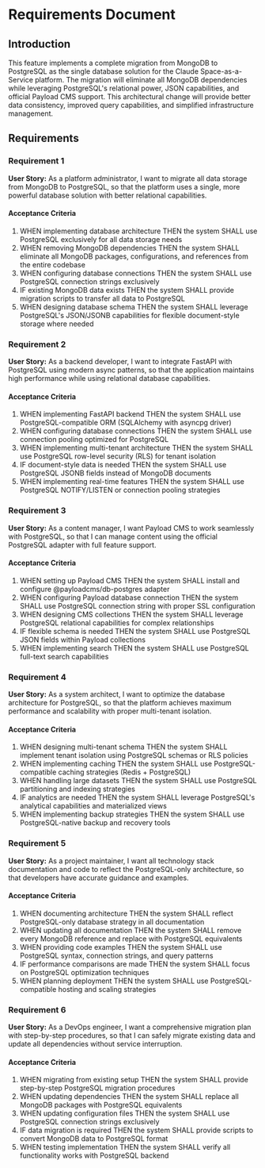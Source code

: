 # Requirements Document

## Introduction

This feature implements a complete migration from MongoDB to PostgreSQL as the single database solution for the Claude Space-as-a-Service platform. The migration will eliminate all MongoDB dependencies while leveraging PostgreSQL's relational power, JSON capabilities, and official Payload CMS support. This architectural change will provide better data consistency, improved query capabilities, and simplified infrastructure management.

## Requirements

### Requirement 1

**User Story:** As a platform administrator, I want to migrate all data storage from MongoDB to PostgreSQL, so that the platform uses a single, more powerful database solution with better relational capabilities.

#### Acceptance Criteria

1. WHEN implementing database architecture THEN the system SHALL use PostgreSQL exclusively for all data storage needs
2. WHEN removing MongoDB dependencies THEN the system SHALL eliminate all MongoDB packages, configurations, and references from the entire codebase
3. WHEN configuring database connections THEN the system SHALL use PostgreSQL connection strings exclusively
4. IF existing MongoDB data exists THEN the system SHALL provide migration scripts to transfer all data to PostgreSQL
5. WHEN designing database schema THEN the system SHALL leverage PostgreSQL's JSON/JSONB capabilities for flexible document-style storage where needed

### Requirement 2

**User Story:** As a backend developer, I want to integrate FastAPI with PostgreSQL using modern async patterns, so that the application maintains high performance while using relational database capabilities.

#### Acceptance Criteria

1. WHEN implementing FastAPI backend THEN the system SHALL use PostgreSQL-compatible ORM (SQLAlchemy with asyncpg driver)
2. WHEN configuring database connections THEN the system SHALL use connection pooling optimized for PostgreSQL
3. WHEN implementing multi-tenant architecture THEN the system SHALL use PostgreSQL row-level security (RLS) for tenant isolation
4. IF document-style data is needed THEN the system SHALL use PostgreSQL JSONB fields instead of MongoDB documents
5. WHEN implementing real-time features THEN the system SHALL use PostgreSQL NOTIFY/LISTEN or connection pooling strategies

### Requirement 3

**User Story:** As a content manager, I want Payload CMS to work seamlessly with PostgreSQL, so that I can manage content using the official PostgreSQL adapter with full feature support.

#### Acceptance Criteria

1. WHEN setting up Payload CMS THEN the system SHALL install and configure @payloadcms/db-postgres adapter
2. WHEN configuring Payload database connection THEN the system SHALL use PostgreSQL connection string with proper SSL configuration
3. WHEN designing CMS collections THEN the system SHALL leverage PostgreSQL relational capabilities for complex relationships
4. IF flexible schema is needed THEN the system SHALL use PostgreSQL JSON fields within Payload collections
5. WHEN implementing search THEN the system SHALL use PostgreSQL full-text search capabilities

### Requirement 4

**User Story:** As a system architect, I want to optimize the database architecture for PostgreSQL, so that the platform achieves maximum performance and scalability with proper multi-tenant isolation.

#### Acceptance Criteria

1. WHEN designing multi-tenant schema THEN the system SHALL implement tenant isolation using PostgreSQL schemas or RLS policies
2. WHEN implementing caching THEN the system SHALL use PostgreSQL-compatible caching strategies (Redis + PostgreSQL)
3. WHEN handling large datasets THEN the system SHALL use PostgreSQL partitioning and indexing strategies
4. IF analytics are needed THEN the system SHALL leverage PostgreSQL's analytical capabilities and materialized views
5. WHEN implementing backup strategies THEN the system SHALL use PostgreSQL-native backup and recovery tools

### Requirement 5

**User Story:** As a project maintainer, I want all technology stack documentation and code to reflect the PostgreSQL-only architecture, so that developers have accurate guidance and examples.

#### Acceptance Criteria

1. WHEN documenting architecture THEN the system SHALL reflect PostgreSQL-only database strategy in all documentation
2. WHEN updating all documentation THEN the system SHALL remove every MongoDB reference and replace with PostgreSQL equivalents
3. WHEN providing code examples THEN the system SHALL use PostgreSQL syntax, connection strings, and query patterns
4. IF performance comparisons are made THEN the system SHALL focus on PostgreSQL optimization techniques
5. WHEN planning deployment THEN the system SHALL use PostgreSQL-compatible hosting and scaling strategies

### Requirement 6

**User Story:** As a DevOps engineer, I want a comprehensive migration plan with step-by-step procedures, so that I can safely migrate existing data and update all dependencies without service interruption.

#### Acceptance Criteria

1. WHEN migrating from existing setup THEN the system SHALL provide step-by-step PostgreSQL migration procedures
2. WHEN updating dependencies THEN the system SHALL replace all MongoDB packages with PostgreSQL equivalents
3. WHEN updating configuration files THEN the system SHALL use PostgreSQL connection strings exclusively
4. IF data migration is required THEN the system SHALL provide scripts to convert MongoDB data to PostgreSQL format
5. WHEN testing implementation THEN the system SHALL verify all functionality works with PostgreSQL backend